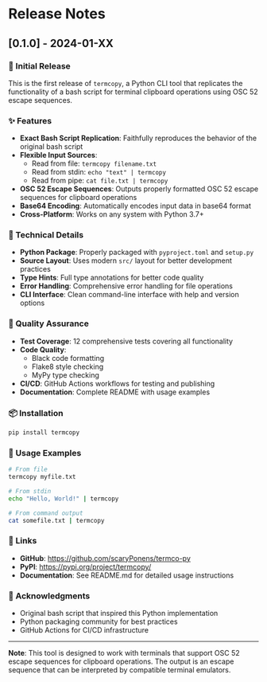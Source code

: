 # Release Notes

## [0.1.0] - 2024-01-XX

### 🎉 Initial Release

This is the first release of `termcopy`, a Python CLI tool that replicates the functionality of a bash script for terminal clipboard operations using OSC 52 escape sequences.

### ✨ Features

- **Exact Bash Script Replication**: Faithfully reproduces the behavior of the original bash script
- **Flexible Input Sources**: 
  - Read from file: `termcopy filename.txt`
  - Read from stdin: `echo "text" | termcopy`
  - Read from pipe: `cat file.txt | termcopy`
- **OSC 52 Escape Sequences**: Outputs properly formatted OSC 52 escape sequences for clipboard operations
- **Base64 Encoding**: Automatically encodes input data in base64 format
- **Cross-Platform**: Works on any system with Python 3.7+

### 🔧 Technical Details

- **Python Package**: Properly packaged with `pyproject.toml` and `setup.py`
- **Source Layout**: Uses modern `src/` layout for better development practices
- **Type Hints**: Full type annotations for better code quality
- **Error Handling**: Comprehensive error handling for file operations
- **CLI Interface**: Clean command-line interface with help and version options

### 🧪 Quality Assurance

- **Test Coverage**: 12 comprehensive tests covering all functionality
- **Code Quality**: 
  - Black code formatting
  - Flake8 style checking
  - MyPy type checking
- **CI/CD**: GitHub Actions workflows for testing and publishing
- **Documentation**: Complete README with usage examples

### 📦 Installation

```bash
pip install termcopy
```

### 🚀 Usage Examples

```bash
# From file
termcopy myfile.txt

# From stdin
echo "Hello, World!" | termcopy

# From command output
cat somefile.txt | termcopy
```

### 🔗 Links

- **GitHub**: https://github.com/scaryPonens/termco-py
- **PyPI**: https://pypi.org/project/termcopy/
- **Documentation**: See README.md for detailed usage instructions

### 🙏 Acknowledgments

- Original bash script that inspired this Python implementation
- Python packaging community for best practices
- GitHub Actions for CI/CD infrastructure

---

**Note**: This tool is designed to work with terminals that support OSC 52 escape sequences for clipboard operations. The output is an escape sequence that can be interpreted by compatible terminal emulators.

